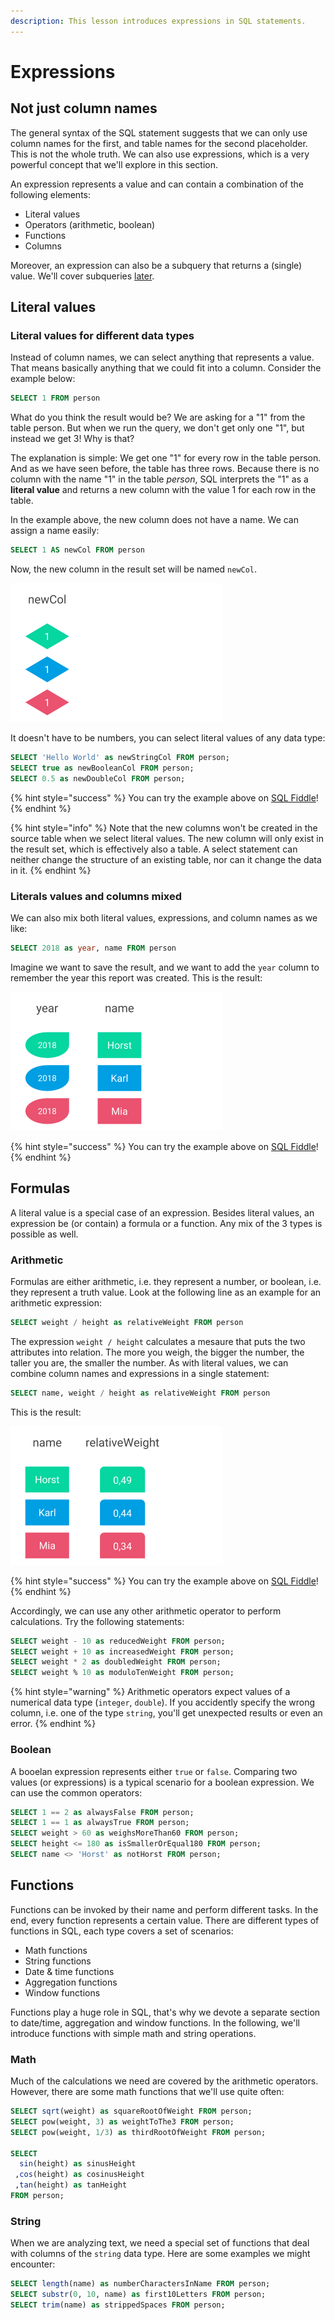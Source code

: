 ```yaml
---
description: This lesson introduces expressions in SQL statements.
---
```


# Expressions

## Not just column names

The general syntax of the SQL statement suggests that we can only use column names for the first, and table names for the second placeholder. This is not the whole truth. We can also use expressions, which is a very powerful concept that we'll explore in this section.

An expression represents a value and can contain a combination of the following elements:

* Literal values
* Operators \(arithmetic, boolean\)
* Functions
* Columns

Moreover, an expression can also be a subquery that returns a \(single\) value. We'll cover subqueries [later](../../challenge-1-sales-data-analysis/advanced-queries/subqueries.md).

## Literal values

### Literal values for different data types

Instead of column names, we can select anything that represents a value. That means basically anything that we could fit into a column. Consider the example below:

```sql
SELECT 1 FROM person
```

What do you think the result would be? We are asking for a "1" from the table person. But when we run the query, we don't get only one "1", but instead we get 3! Why is that?

The explanation is simple: We get one "1" for every row in the table person. And as we have seen before, the table has three rows. Because there is no column with the name "1" in the table _person_, SQL interprets the "1" as a **literal value** and returns a new column with the value 1 for each row in the table.

In the example above, the new column does not have a name. We can assign a name easily:

```sql
SELECT 1 AS newCol FROM person
```

Now, the new column in the result set will be named `newCol`.

![](../../../.gitbook/assets/result_with_new_colum.png)

It doesn't have to be numbers, you can select literal values of any data type:

```sql
SELECT 'Hello World' as newStringCol FROM person;
SELECT true as newBooleanCol FROM person;
SELECT 0.5 as newDoubleCol FROM person;
```

{% hint style="success" %}
You can try the example above on [SQL Fiddle](http://sqlfiddle.com/#!18/8c7c4/2)!
{% endhint %}

{% hint style="info" %}
Note that the new columns won't be created in the source table when we select literal values. The new column will only exist in the result set, which is effectively also a table. A select statement can neither change the structure of an existing table, nor can it change the data in it.
{% endhint %}

### Literals values and columns mixed

We can also mix both literal values, expressions, and column names as we like:

```sql
SELECT 2018 as year, name FROM person
```

Imagine we want to save the result, and we want to add the `year` column to remember the year this report was created. This is the result:

![](../../../.gitbook/assets/result_mixed.png)

{% hint style="success" %}
You can try the example above on [SQL Fiddle](http://sqlfiddle.com/#!18/8c7c4/3)!
{% endhint %}

## Formulas

A literal value is a special case of an expression. Besides literal values, an expression be \(or contain\) a formula or a function. Any mix of the 3 types is possible as well.

### Arithmetic

Formulas are either arithmetic, i.e. they represent a number, or boolean, i.e. they represent a truth value. Look at the following line as an example for an arithmetic expression:

```sql
SELECT weight / height as relativeWeight FROM person
```

The expression `weight / height` calculates a mesaure that puts the two attributes into relation. The more you weigh, the bigger the number, the taller you are, the smaller the number. As with literal values, we can combine column names and expressions in a single statement:

```sql
SELECT name, weight / height as relativeWeight FROM person
```

This is the result:

![](../../../.gitbook/assets/result_expression.png)

{% hint style="success" %}
You can try the example above on [SQL Fiddle](http://sqlfiddle.com/#!18/8c7c4/4)!
{% endhint %}

Accordingly, we can use any other arithmetic operator to perform calculations. Try the following statements:

```sql
SELECT weight - 10 as reducedWeight FROM person;
SELECT weight + 10 as increasedWeight FROM person;
SELECT weight * 2 as doubledWeight FROM person;
SELECT weight % 10 as moduloTenWeight FROM person;
```

{% hint style="warning" %}
Arithmetic operators expect values of a numerical data type \(`integer`, `double`\). If you accidently specify the wrong column, i.e. one of the type `string`, you'll get unexpected results or even an error.
{% endhint %}

### Boolean

A booelan expression represents either `true` or `false`. Comparing two values \(or expressions\) is a typical scenario for a boolean expression. We can use the common operators:

```sql
SELECT 1 == 2 as alwaysFalse FROM person;
SELECT 1 == 1 as alwaysTrue FROM person;
SELECT weight > 60 as weighsMoreThan60 FROM person;
SELECT height <= 180 as isSmallerOrEqual180 FROM person;
SELECT name <> 'Horst' as notHorst FROM person;
```

## Functions

Functions can be invoked by their name and perform different tasks. In the end, every function represents a certain value. There are different types of functions in SQL, each type covers a set of scenarios:

* Math functions
* String functions
* Date & time functions
* Aggregation functions
* Window functions

Functions play a huge role in SQL, that's why we devote a separate section to date/time, aggregation and window functions. In the following, we'll introduce functions with simple math and string operations.

### Math

Much of the calculations we need are covered by the arithmetic operators. However, there are some math functions that we'll use quite often:

```sql
SELECT sqrt(weight) as squareRootOfWeight FROM person;
SELECT pow(weight, 3) as weightToThe3 FROM person;
SELECT pow(weight, 1/3) as thirdRootOfWeight FROM person;

SELECT 
  sin(height) as sinusHeight 
 ,cos(height) as cosinusHeight
 ,tan(height) as tanHeight
FROM person;
```

### String

When we are analyzing text, we need a special set of functions that deal with columns of the `string` data type. Here are some examples we might encounter:

```sql
SELECT length(name) as numberCharactersInName FROM person;
SELECT substr(0, 10, name) as first10Letters FROM person;
SELECT trim(name) as strippedSpaces FROM person;
```






